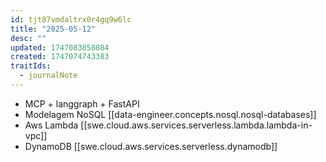 ```yaml
---
id: tjt87vmdaltrx0r4gq9w6lc
title: "2025-05-12"
desc: ""
updated: 1747083858084
created: 1747074743383
traitIds:
  - journalNote
---
```


- MCP + langgraph + FastAPI
- Modelagem NoSQL [[data-engineer.concepts.nosql.nosql-databases]]
- Aws Lambda [[swe.cloud.aws.services.serverless.lambda.lambda-in-vpc]]
- DynamoDB [[swe.cloud.aws.services.serverless.dynamodb]]
